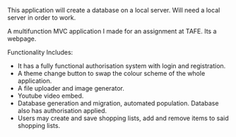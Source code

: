 This application will create a database on a local server. Will need a local server in order to work.

A multifunction MVC application I made for an assignment at TAFE. Its a webpage.

Functionality Includes: 
- It has a fully functional authorisation system with login and registration.
- A theme change button to swap the colour scheme of the whole application.
- A file uploader and image generator.
- Youtube video embed.
- Database generation and migration, automated population. Database also has authorisation applied.
- Users may create and save shopping lists, add and remove items to said shopping lists.

